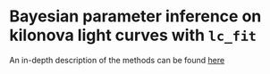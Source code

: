 # Bayesian parameter inference on kilonova light curves with `lc_fit`

An in-depth description of the methods can be found [here](https://github.com/liz-champion/lc_fit/blob/main/doc/tex/lc_fit.pdf)
